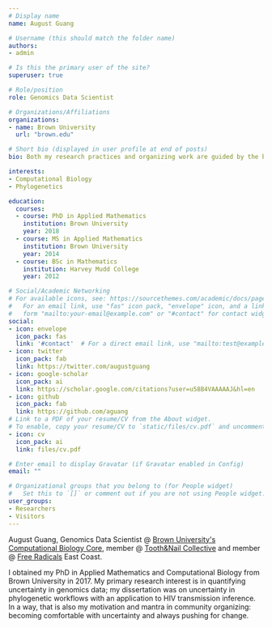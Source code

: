 ```yaml
---
# Display name
name: August Guang

# Username (this should match the folder name)
authors:
- admin

# Is this the primary user of the site?
superuser: true

# Role/position
role: Genomics Data Scientist

# Organizations/Affiliations
organizations:
- name: Brown University
  url: "brown.edu"

# Short bio (displayed in user profile at end of posts)
bio: Both my research practices and organizing work are guided by the belief that crisis and uncertainty are a gift and that we must be involved in shaping how change happens.

interests:
- Computational Biology
- Phylogenetics

education:
  courses:
  - course: PhD in Applied Mathematics
    institution: Brown University
    year: 2018
  - course: MS in Applied Mathematics
    institution: Brown University
    year: 2014
  - course: BSc in Mathematics
    institution: Harvey Mudd College
    year: 2012

# Social/Academic Networking
# For available icons, see: https://sourcethemes.com/academic/docs/page-builder/#icons
#   For an email link, use "fas" icon pack, "envelope" icon, and a link in the
#   form "mailto:your-email@example.com" or "#contact" for contact widget.
social:
- icon: envelope
  icon_pack: fas
  link: '#contact'  # For a direct email link, use "mailto:test@example.org".
- icon: twitter
  icon_pack: fab
  link: https://twitter.com/augustguang
- icon: google-scholar
  icon_pack: ai
  link: https://scholar.google.com/citations?user=u58B4VAAAAAJ&hl=en
- icon: github
  icon_pack: fab
  link: https://github.com/aguang
# Link to a PDF of your resume/CV from the About widget.
# To enable, copy your resume/CV to `static/files/cv.pdf` and uncomment the lines below.
- icon: cv
  icon_pack: ai
  link: files/cv.pdf

# Enter email to display Gravatar (if Gravatar enabled in Config)
email: ""

# Organizational groups that you belong to (for People widget)
#   Set this to `[]` or comment out if you are not using People widget.
user_groups:
- Researchers
- Visitors
---
```


August Guang, Genomics Data Scientist @ [Brown University's Computational Biology Core](https://www.brown.edu/research/projects/computational-biology-of-human-disease/), member @ [Tooth&Nail Collective](https://www.facebook.com/toothnail/) and member @ [Free Radicals](https://freerads.org/) East Coast.

I obtained my PhD in Applied Mathematics and Computational Biology from Brown University in 2017. My primary research interest is in quantifying uncertainty in genomics data; my dissertation was on uncertainty in phylogenetic workflows with an application to HIV transmission inference. In a way, that is also my motivation and mantra in community organizing: becoming comfortable with uncertainty and always pushing for change.
